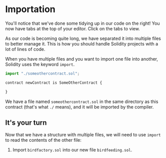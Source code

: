# Importation

You'll notice that we've done some tidying up in our code on the right! You now have tabs at the top of your editor. Click on the tabs to view.

As our code is becoming quite long, we have separated it into multiple files to better manage it. This is how you should handle Solidity projects with a lot of lines of code.

When you have multiple files and you want to import one file into another, Solidity uses the keyword `import`.

```js
import "./someothercontract.sol";

contract newContract is SomeOtherContract {

}
```

We have a file named `someothercontract.sol` in the same directory as this contract (that's what `./` means), and it will be imported by the compiler.

## It's your turn

Now that we have a structure with multiple files, we will need to use `import` to read the contents of the other file:

1. Import `birdfactory.sol` into our new file `birdfeeding.sol`.